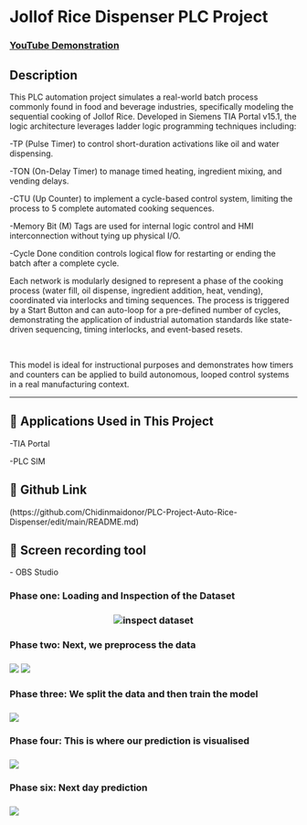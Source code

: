 <h1>Jollof Rice Dispenser PLC Project</h1>

### [YouTube Demonstration](https://youtu.be/br58FgKLC3g)

<h2>Description</h2>
This PLC automation project simulates a real-world batch process commonly found in food and beverage industries, specifically modeling the sequential cooking of Jollof Rice. Developed in Siemens TIA Portal v15.1, the logic architecture leverages ladder logic programming techniques including:

-TP (Pulse Timer) to control short-duration activations like oil and water dispensing.

-TON (On-Delay Timer) to manage timed heating, ingredient mixing, and vending delays.

-CTU (Up Counter) to implement a cycle-based control system, limiting the process to 5 complete automated cooking sequences.

-Memory Bit (M) Tags are used for internal logic control and HMI interconnection without tying up physical I/O.

-Cycle Done condition controls logical flow for restarting or ending the batch after a complete cycle.

Each network is modularly designed to represent a phase of the cooking process (water fill, oil dispense, ingredient addition, heat, vending), coordinated via interlocks and timing sequences. The process is triggered by a Start Button and can auto-loop for a pre-defined number of cycles, demonstrating the application of industrial automation standards like state-driven sequencing, timing interlocks, and event-based resets.



<br />

This model is ideal for instructional purposes and demonstrates how timers and counters can be applied to build autonomous, looped control systems in a real manufacturing context.

---

<h2> 🧰 Applications Used in This Project
</h2>

-TIA Portal

-PLC SIM

<h2> 🧰 Github Link
</h2>  (https://github.com/Chidinmaidonor/PLC-Project-Auto-Rice-Dispenser/edit/main/README.md)

<h2> 🧰 Screen recording tool</h2> - OBS Studio

<h3>Phase one: Loading and Inspection of the Dataset<h3>
<p align="center">
<img src ="screenshot/1.png" alt="inspect dataset">

<h3>Phase two: Next, we preprocess the data<h3>
<img src ="screenshot/2.png">
<img src ="screenshot/3.png">
<h3>Phase three: We split the data and then train the model<h3>
<img src ="screenshot/4.png">

<h3>Phase four: This is where our prediction is visualised<h3>
<img src ="screenshot/5.png">

<h3>Phase six: Next day prediction<h3>
<img src ="screenshot/6.png">
</p>

</p>
